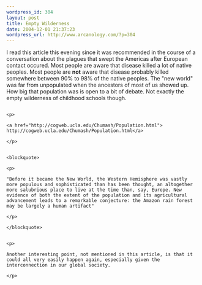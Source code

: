 ```yaml
--- 
wordpress_id: 304
layout: post
title: Empty Wilderness
date: 2004-12-01 21:37:23
wordpress_url: http://www.arcanology.com/?p=304
---
```

<p>
                                                                                                                                                                                                                                                                                                                                                                                                                                                                                                                                                                                                                                                                                        I read this article this evening since it was recommended in the course of a conversation about the plagues that swept the Americas after European contact occured. Most people are aware that disease killed a lot of native peoples. Most people are <b>not</b> aware that disease probably killed somewhere between 90% to 98% of the native peoples. The "new world" was far from unpopulated when the ancestors of most of us showed up. How big that population was is open to a bit of debate. Not exactly the empty wilderness of childhood schools though.
                                                                                                                                                                                                                                                                                                                                                                                                                                                                                                                                                                                                                                                                                      </p>
                                                                                                                                                                                                                                                                                                                                                                                                                                                                                                                                                                                                                                                                                      
                                                                                                                                                                                                                                                                                                                                                                                                                                                                                                                                                                                                                                                                                      <p>
                                                                                                                                                                                                                                                                                                                                                                                                                                                                                                                                                                                                                                                                                        <a href="http://cogweb.ucla.edu/Chumash/Population.html"> http://cogweb.ucla.edu/Chumash/Population.html</a>
                                                                                                                                                                                                                                                                                                                                                                                                                                                                                                                                                                                                                                                                                      </p>
                                                                                                                                                                                                                                                                                                                                                                                                                                                                                                                                                                                                                                                                                      
                                                                                                                                                                                                                                                                                                                                                                                                                                                                                                                                                                                                                                                                                      <blockquote>
                                                                                                                                                                                                                                                                                                                                                                                                                                                                                                                                                                                                                                                                                        <p>
                                                                                                                                                                                                                                                                                                                                                                                                                                                                                                                                                                                                                                                                                          "Before it became the New World, the Western Hemisphere was vastly more populous and sophisticated than has been thought, an altogether more salubrious place to live at the time than, say, Europe. New evidence of both the extent of the population and its agricultural advancement leads to a remarkable conjecture: the Amazon rain forest may be largely a human artifact"
                                                                                                                                                                                                                                                                                                                                                                                                                                                                                                                                                                                                                                                                                        </p>
                                                                                                                                                                                                                                                                                                                                                                                                                                                                                                                                                                                                                                                                                      </blockquote>
                                                                                                                                                                                                                                                                                                                                                                                                                                                                                                                                                                                                                                                                                      
                                                                                                                                                                                                                                                                                                                                                                                                                                                                                                                                                                                                                                                                                      <p>
                                                                                                                                                                                                                                                                                                                                                                                                                                                                                                                                                                                                                                                                                        Another interesting point, not mentioned in this article, is that it could all very easily happen again, especially given the interconnection in our global society.
                                                                                                                                                                                                                                                                                                                                                                                                                                                                                                                                                                                                                                                                                      </p>